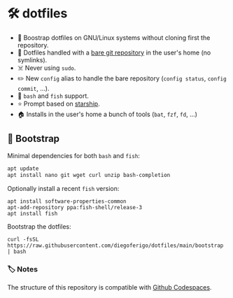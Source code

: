 # :hammer_and_wrench: dotfiles

- :penguin: Boostrap dotfiles on GNU/Linux systems without cloning first the repository.
- :twisted_rightwards_arrows: Dotfiles handled with a [bare git repository](https://www.atlassian.com/git/tutorials/dotfiles) 
in the user's home (no symlinks).
- :skull_and_crossbones: Never using `sudo`.
- :pencil2: New `config` alias to handle the bare repository (`config status`, `config commit`, ...).
- :fish_cake: `bash` and `fish` support.
- :star: Prompt based on [starship](https://starship.rs/).
- :house: Installs in the user's home a bunch of tools (`bat`, `fzf`, `fd`, ...)

## :rocket: Bootstrap

Minimal dependencies for both `bash` and `fish`:

```bash
apt update
apt install nano git wget curl unzip bash-completion
```

Optionally install a recent `fish` version: 

```
apt install software-properties-common
apt-add-repository ppa:fish-shell/release-3
apt install fish
```

Bootstrap the dotfiles:

```
curl -fsSL https://raw.githubusercontent.com/diegoferigo/dotfiles/main/bootstrap | bash
```

### :label: Notes

The structure of this repository is compatible with [Github Codespaces](https://docs.github.com/en/free-pro-team@latest/github/developing-online-with-codespaces/personalizing-codespaces-for-your-account).
